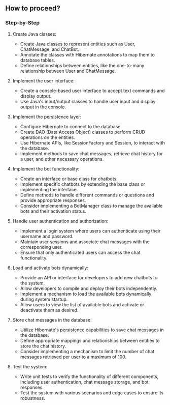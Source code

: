 ## How to proceed?
### Step-by-Step

1. Create Java classes:
   - Create Java classes to represent entities such as User, ChatMessage, and ChatBot.
   - Annotate the classes with Hibernate annotations to map them to database tables.
   - Define relationships between entities, like the one-to-many relationship between User and ChatMessage.

2. Implement the user interface:
   - Create a console-based user interface to accept text commands and display output.
   - Use Java's input/output classes to handle user input and display output in the console.

3. Implement the persistence layer:
   - Configure Hibernate to connect to the database.
   - Create DAO (Data Access Object) classes to perform CRUD operations on the entities.
   - Use Hibernate APIs, like SessionFactory and Session, to interact with the database.
   - Implement methods to save chat messages, retrieve chat history for a user, and other necessary operations.

4. Implement the bot functionality:
   - Create an interface or base class for chatbots.
   - Implement specific chatbots by extending the base class or implementing the interface.
   - Define methods to handle different commands or questions and provide appropriate responses.
   - Consider implementing a BotManager class to manage the available bots and their activation status.

5. Handle user authentication and authorization:
   - Implement a login system where users can authenticate using their username and password.
   - Maintain user sessions and associate chat messages with the corresponding user.
   - Ensure that only authenticated users can access the chat functionality.

6. Load and activate bots dynamically:
   - Provide an API or interface for developers to add new chatbots to the system.
   - Allow developers to compile and deploy their bots independently.
   - Implement a mechanism to load the available bots dynamically during system startup.
   - Allow users to view the list of available bots and activate or deactivate them as desired.

7. Store chat messages in the database:
   - Utilize Hibernate's persistence capabilities to save chat messages in the database.
   - Define appropriate mappings and relationships between entities to store the chat history.
   - Consider implementing a mechanism to limit the number of chat messages retrieved per user to a maximum of 100.

8. Test the system:
   - Write unit tests to verify the functionality of different components, including user authentication, chat message storage, and bot responses.
   - Test the system with various scenarios and edge cases to ensure its robustness.